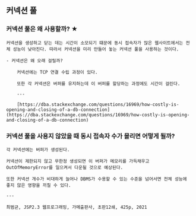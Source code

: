 ## 커넥션 풀
### 커넥션 풀은 왜 사용할까? ★
    
    커넥션을 생성하고 닫는 데는 시간이 소모되기 떄문에 동시 접속자가 많은 웹사이트에서는 전체 성능이 낮아진다. 따라서 커넥션을 미리 만들어 놓는 커넥션 풀을 사용하는 것이다.
    
    - 커넥션은 왜 오래 걸릴까?
        
        커넥션에는 TCP 연결 수립 과정이 있다.
        
        또한 각 커넥션은 버퍼를 유지하는데 이 버퍼를 할당하는 과정에도 시간이 걸린다.
        
        ---
        
        [https://dba.stackexchange.com/questions/16969/how-costly-is-opening-and-closing-of-a-db-connection](https://dba.stackexchange.com/questions/16969/how-costly-is-opening-and-closing-of-a-db-connection)
        
### 커넥션 풀을 사용지 않았을 때 동시 접속자 수가 몰리면 어떻게 될까?
    
    각 커넥션에는 버퍼가 생성된다. 
    
    커넥션이 제한되지 않고 무한정 생성되면 이 버퍼가 메모리를 가득채우고 OutOfMemoryError를 일으켜서 다운될 것으로 예상된다.
    
    또한 커넥션 개수가 비대하게 늘어나 DBMS가 수용할 수 있는 수준을 넘어서면 전체 성능에 좋지 않은 영향을 끼칠 수 있다.
    
    ---
    
    최범균, JSP2.3 웹프로그래밍, 가메출판사, 초판12쇄, 425p, 2021
    